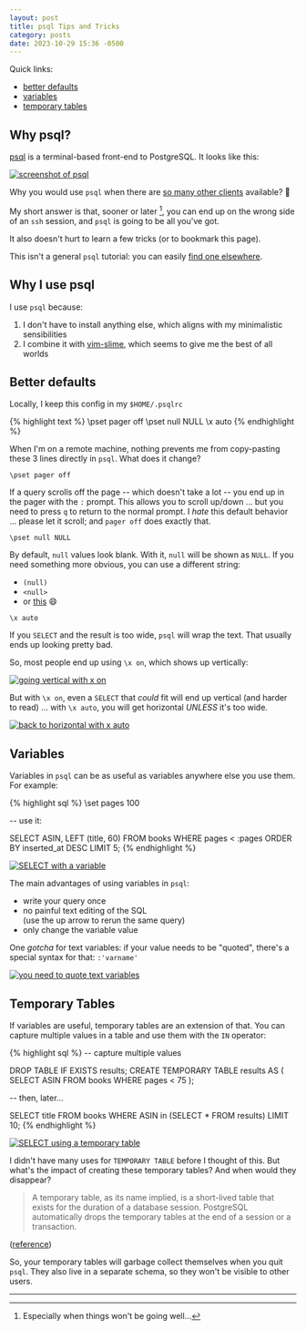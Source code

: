 ```yaml
---
layout: post
title: psql Tips and Tricks
category: posts
date: 2023-10-29 15:36 -0500
---
```


Quick links:
- [better defaults](#better-defaults)
- [variables](#variables)
- [temporary tables](#temporary-tables)

## Why psql?

[psql](https://www.postgresql.org/docs/current/app-psql.html) is a terminal-based front-end to PostgreSQL. It looks like this:

[![screenshot of psql](/assets/psql-tips-tricks/psql-ss.png)](/assets/psql-tips-tricks/psql-ss.png)

Why you would use `psql` when there are [so many other clients](https://wiki.postgresql.org/wiki/PostgreSQL_Clients) available? 🤔

My short answer is that, sooner or later [^1], you can end up on the wrong side of an `ssh` session, and `psql` is going to be all you've got.

It also doesn't hurt to learn a few tricks (or to bookmark this page).

This isn't a general `psql` tutorial: you can easily [find one elsewhere](https://www.google.com/search?q=psql+tutorial).

## Why I use psql

I use `psql` because:

1. I don't have to install anything else, which aligns with my minimalistic sensibilities
2. I combine it with [vim-slime](https://github.com/jpalardy/vim-slime), which seems to give me the best of all worlds

## Better defaults

Locally, I keep this config in my `$HOME/.psqlrc`

{% highlight text %}
\pset pager off
\pset null NULL
\x auto
{% endhighlight %}

When I'm on a remote machine, nothing prevents me from copy-pasting these 3 lines directly in `psql`.
What does it change?

`\pset pager off`

If a query scrolls off the page -- which doesn't take a lot -- you end up in
the pager with the `:` prompt. This allows you to scroll up/down ... but you
need to press `q` to return to the normal prompt. I _hate_ this default
behavior ... please let it scroll; and `pager off` does exactly that.

`\pset null NULL`

By default, `null` values look blank. With it, `null` will be shown as `NULL`. If you need something more obvious, you can use a different string:
- `(null)`
- `<null>`
- or [this](https://proinsias.github.io/til/PSQL-Pset-a-better-null-display-character/) 😄

`\x auto`

If you `SELECT` and the result is too wide, `psql` will wrap the text. That usually ends up looking pretty bad.

So, most people end up using `\x on`, which shows up vertically:

[![going vertical with x on](/assets/psql-tips-tricks/x-on.png)](/assets/psql-tips-tricks/x-on.png)

But with `\x on`, even a `SELECT` that _could_ fit will end up vertical (and harder to read) ... with `\x auto`, you will get
horizontal _UNLESS_ it's too wide.

[![back to horizontal with x auto](/assets/psql-tips-tricks/x-auto.png)](/assets/psql-tips-tricks/x-auto.png)

## Variables

Variables in `psql` can be as useful as variables anywhere else you use them. For example:

{% highlight sql %}
\set pages 100

-- use it:

SELECT ASIN, LEFT (title, 60)
FROM books
WHERE pages < :pages
ORDER BY inserted_at DESC
LIMIT 5;
{% endhighlight %}

[![SELECT with a variable](/assets/psql-tips-tricks/select-with-variable.png)](/assets/psql-tips-tricks/select-with-variable.png)

The main advantages of using variables in `psql`:
- write your query once
- no painful text editing of the SQL  
  (use the up arrow to rerun the same query)
- only change the variable value

One _gotcha_ for text variables: if your value needs to be "quoted", there's a special syntax for that: `:'varname'`

[![you need to quote text variables](/assets/psql-tips-tricks/quoted-var.png)](/assets/psql-tips-tricks/quoted-var.png)

## Temporary Tables

If variables are useful, temporary tables are an extension of that. You can capture multiple values in a
table and use them with the `IN` operator:

{% highlight sql %}
-- capture multiple values

DROP TABLE IF EXISTS results;
CREATE TEMPORARY TABLE results AS (
  SELECT ASIN FROM books WHERE pages < 75
);

-- then, later...

SELECT title
FROM books
WHERE ASIN in (SELECT * FROM results)
LIMIT 10;
{% endhighlight %}


[![SELECT using a temporary table](/assets/psql-tips-tricks/temp-table.png)](/assets/psql-tips-tricks/temp-table.png)

I didn't have many uses for `TEMPORARY TABLE` before I thought of this. But what's the impact of creating these temporary tables?
And when would they disappear?

> A temporary table, as its name implied, is a short-lived table that exists
for the duration of a database session. PostgreSQL automatically drops the
temporary tables at the end of a session or a transaction.

([reference](https://www.postgresqltutorial.com/postgresql-tutorial/postgresql-temporary-table/))

So, your temporary tables will garbage collect themselves when you quit `psql`.
They also live in a separate schema, so they won't be visible to other users.

<hr>

[^1]: Especially when things won't be going well...

